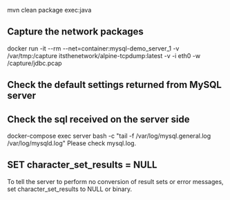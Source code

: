 mvn clean package exec:java

## Capture the network packages
docker run -it --rm --net=container:mysql-demo_server_1 -v /var/tmp:/capture itsthenetwork/alpine-tcpdump:latest -v -i eth0 -w /capture/jdbc.pcap

## Check the default settings returned from MySQL server

## Check the sql received on the server side
docker-compose exec server bash -c "tail -f /var/log/mysql.general.log /var/log/mysqld.log"
Please check mysql.log.

## SET character_set_results = NULL
To tell the server to perform no conversion of result sets or error messages, set character_set_results to NULL or binary.
